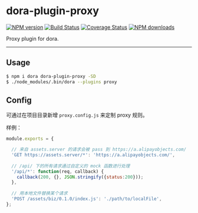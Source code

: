# dora-plugin-proxy

[![NPM version](https://img.shields.io/npm/v/dora-plugin-proxy.svg?style=flat)](https://npmjs.org/package/dora-plugin-proxy)
[![Build Status](https://img.shields.io/travis/dora-js/dora-plugin-proxy.svg?style=flat)](https://travis-ci.org/dora-js/dora-plugin-proxy)
[![Coverage Status](https://img.shields.io/coveralls/dora-js/dora-plugin-proxy.svg?style=flat)](https://coveralls.io/r/dora-js/dora-plugin-proxy)
[![NPM downloads](http://img.shields.io/npm/dm/dora-plugin-proxy.svg?style=flat)](https://npmjs.org/package/dora-plugin-proxy)

Proxy plugin for dora.

----

## Usage

```bash
$ npm i dora dora-plugin-proxy -SD
$ ./node_modules/.bin/dora --plugins proxy
```

## Config

可通过在项目目录新增 `proxy.config.js` 来定制 proxy 规则。

样例：

```javascript
module.exports = {

  // 来自 assets.server 的请求会被 pass 到 https://a.alipayobjects.com/
  'GET https://assets.server/*': 'https://a.alipayobjects.com/',
  
  // /api/ 下的所有请求通过自定义的 mock 函数进行处理
  '/api/*': function(req, callback) {
    callback(200, {}, JSON.stringify({status:200}));
  },
  
  // 用本地文件替换某个请求
  'POST /assets/biz/0.1.0/index.js': './path/to/localFile',
};
```
